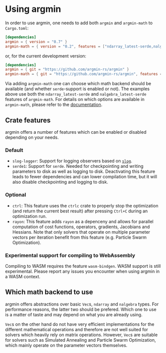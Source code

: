 # Using argmin

In order to use argmin, one needs to add both `argmin` and `argmin-math` to `Cargo.toml`:

```toml
[dependencies]
argmin = { version = "0.7" }
argmin-math = { version = "0.2", features = ["ndarray_latest-serde,nalgebra_latest-serde"] }
```

or, for the current development version:

```toml
[dependencies]
argmin = { git = "https://github.com/argmin-rs/argmin" }
argmin-math = { git = "https://github.com/argmin-rs/argmin", features = ["ndarray_latest-serde,nalgebra_latest-serde"] }
```

Via adding `argmin-math` one can choose which math backend should be available (and whether `serde`-support is enabled or not).
The examples above use both the `ndarray_latest-serde` and `nalgebra_latest-serde` features of `argmin-math`.
For details on which options are available in `argmin-math`, please refer to the [documentation](https://docs.rs/argmin/latest/argmin-math/).


## Crate features

argmin offers a number of features which can be enabled or disabled depending on your needs.

### Default

- `slog-logger`: Support for logging observers based on [`slog`](https://crates.io/crates/slog).
- `serde1`: Support for `serde`. Needed for checkpointing and writing parameters to disk as well as logging to disk. Deactivating this feature leads to fewer dependencies and can lower compilation time, but it will also disable checkpointing and logging to disk.

### Optional 

- `ctrl`: This feature uses the `ctrlc` crate to properly stop the optimization (and return the current best result) after pressing `Ctrl+C` during an optimization run.
- `rayon`: This feature adds `rayon` as a depenceny and allows for parallel computation of cost functions, operators, gradients, Jacobians and Hessians. Note that only solvers that operate on multiple parameter vectors per iteration benefit from this feature (e.g. Particle Swarm Optimization).


### Experimental support for compiling to WebAssembly

Compiling to WASM requires the feature `wasm-bindgen`.
WASM support is still experimental. Please report any issues you encounter when using argmin in a WASM context.

## Which math backend to use

argmin offers abstractions over basic `Vec`s, `ndarray` and `nalgebra` types.
For performance reasons, the latter two should be prefered. Which one to use is a matter of taste and may depend on what you are already using. 

`Vec`s on the other hand do not have very efficient implementations for the different mathematical operations and therefore are not well suited for solvers which heavily rely on matrix operations.
However, `Vec`s are suitable for solvers such as Simulated Annealing and Particle Swarm Optimization, which mainly operate on the parameter vectors themselves. 
